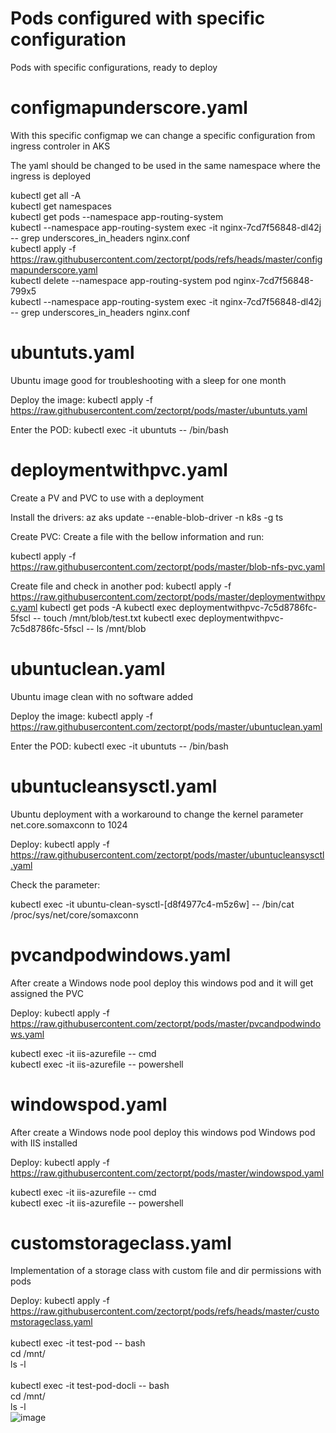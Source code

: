 # Pods configured with specific configuration
Pods with specific configurations, ready to deploy

# configmapunderscore.yaml

With this specific configmap we can change a specific configuration from ingress controler in AKS

The yaml should be changed to be used in the same namespace where the ingress is deployed<br>

kubectl get all -A<br>
kubectl get namespaces<br>
kubectl get pods --namespace app-routing-system<br>
kubectl --namespace app-routing-system exec -it nginx-7cd7f56848-dl42j -- grep underscores_in_headers nginx.conf<br>
kubectl apply -f https://raw.githubusercontent.com/zectorpt/pods/refs/heads/master/configmapunderscore.yaml<br>
kubectl delete --namespace app-routing-system pod nginx-7cd7f56848-799x5<br>
kubectl --namespace app-routing-system exec -it nginx-7cd7f56848-dl42j -- grep underscores_in_headers nginx.conf<br>

# ubuntuts.yaml
Ubuntu image good for troubleshooting with a sleep for one month


Deploy the image:
kubectl apply -f https://raw.githubusercontent.com/zectorpt/pods/master/ubuntuts.yaml

Enter the POD:
kubectl exec -it ubuntuts -- /bin/bash

# deploymentwithpvc.yaml
Create a PV and PVC to use with a deployment

Install the drivers:
az aks update --enable-blob-driver -n k8s -g ts

Create PVC:
Create a file with the bellow information and run: 

kubectl apply -f https://raw.githubusercontent.com/zectorpt/pods/master/blob-nfs-pvc.yaml

Create file and check in another pod:
kubectl apply -f https://raw.githubusercontent.com/zectorpt/pods/master/deploymentwithpvc.yaml
kubectl get pods -A
kubectl exec deploymentwithpvc-7c5d8786fc-5fscl -- touch /mnt/blob/test.txt
kubectl exec deploymentwithpvc-7c5d8786fc-5fscl -- ls /mnt/blob


# ubuntuclean.yaml
Ubuntu image clean with no software added

Deploy the image:
kubectl apply -f https://raw.githubusercontent.com/zectorpt/pods/master/ubuntuclean.yaml

Enter the POD:
kubectl exec -it ubuntuts -- /bin/bash

# ubuntucleansysctl.yaml
Ubuntu deployment with a workaround to change the kernel parameter net.core.somaxconn to 1024

Deploy:
kubectl apply -f https://raw.githubusercontent.com/zectorpt/pods/master/ubuntucleansysctl.yaml

Check the parameter:

kubectl exec -it ubuntu-clean-sysctl-[d8f4977c4-m5z6w] -- /bin/cat /proc/sys/net/core/somaxconn

# pvcandpodwindows.yaml
After create a Windows node pool deploy this windows pod and it will get assigned the PVC

Deploy:
kubectl apply -f https://raw.githubusercontent.com/zectorpt/pods/master/pvcandpodwindows.yaml

kubectl exec -it iis-azurefile -- cmd <br>
kubectl exec -it iis-azurefile -- powershell <br>

# windowspod.yaml
After create a Windows node pool deploy this windows pod
Windows pod with IIS installed

Deploy:
kubectl apply -f https://raw.githubusercontent.com/zectorpt/pods/master/windowspod.yaml

kubectl exec -it iis-azurefile -- cmd <br>
kubectl exec -it iis-azurefile -- powershell <br>

# customstorageclass.yaml
Implementation of a storage class with custom file and dir permissions with pods

Deploy:
kubectl apply -f  https://raw.githubusercontent.com/zectorpt/pods/refs/heads/master/customstorageclass.yaml <br>
 <br>
kubectl exec -it test-pod -- bash <br>
cd /mnt/      <br>
ls -l <br>
 <br>
kubectl exec -it test-pod-docli -- bash <br>
cd /mnt/ <br>
ls -l <br>
![image](https://github.com/user-attachments/assets/b19ecba5-68df-41bc-890a-209c3e0bc0e6)


